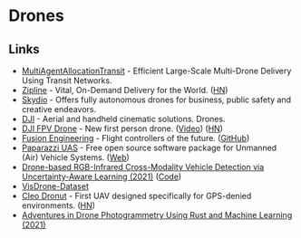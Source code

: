 # Drones

## Links

- [MultiAgentAllocationTransit](https://github.com/sisl/MultiAgentAllocationTransit.jl) - Efficient Large-Scale Multi-Drone Delivery Using Transit Networks.
- [Zipline](https://flyzipline.com/) - Vital, On-Demand Delivery for the World. ([HN](https://news.ycombinator.com/item?id=23445906))
- [Skydio](https://www.skydio.com/) - Offers fully autonomous drones for business, public safety and creative endeavors.
- [DJI](https://www.dji.com/) - Aerial and handheld cinematic solutions. Drones.
- [DJI FPV Drone](https://www.dji.com/nl/dji-fpv) - New first person drone. ([Video](https://www.youtube.com/watch?v=LVoPGlNvHhw)) ([HN](https://news.ycombinator.com/item?id=26325090))
- [Fusion Engineering](https://fusion.engineering/) - Flight controllers of the future. ([GitHub](https://github.com/fusion-engineering))
- [Paparazzi UAS](https://github.com/paparazzi/paparazzi) - Free open source software package for Unmanned (Air) Vehicle Systems. ([Web](https://wiki.paparazziuav.org/wiki/Main_Page))
- [Drone-based RGB-Infrared Cross-Modality Vehicle Detection via Uncertainty-Aware Learning (2021)](https://arxiv.org/abs/2003.02437) ([Code](https://github.com/VisDrone/DroneVehicle))
- [VisDrone-Dataset](https://github.com/VisDrone/VisDrone-Dataset)
- [Cleo Dronut](https://cleorobotics.com/product/) - First UAV designed specifically for GPS-denied environments. ([HN](https://news.ycombinator.com/item?id=29341005))
- [Adventures in Drone Photogrammetry Using Rust and Machine Learning (2021)](http://cmoran.xyz/writing/adventures_in_photogrammetry)
